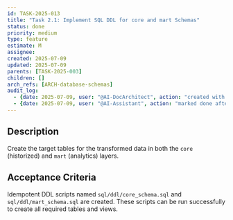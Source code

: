 ```yaml
---
id: TASK-2025-013
title: "Task 2.1: Implement SQL DDL for core and mart Schemas"
status: done
priority: medium
type: feature
estimate: M
assignee: 
created: 2025-07-09
updated: 2025-07-09
parents: [TASK-2025-003]
children: []
arch_refs: [ARCH-database-schemas]
audit_log:
  - {date: 2025-07-09, user: "@AI-DocArchitect", action: "created with status backlog"}
  - {date: 2025-07-09, user: "@AI-Assistant", action: "marked done after implementing idempotent DDL scripts for core and mart schemas"}
---
```

## Description
Create the target tables for the transformed data in both the `core` (historized) and `mart` (analytics) layers.

## Acceptance Criteria
Idempotent DDL scripts named `sql/ddl/core_schema.sql` and `sql/ddl/mart_schema.sql` are created. These scripts can be run successfully to create all required tables and views. 